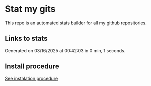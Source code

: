 # Stat my gits

This repo is an automated stats builder for all my github repositories.

## Links to stats


Generated on 03/16/2025 at 00:42:03 in 0 min, 1 seconds.

## Install procedure

[See instalation procedure](./src/install.md)
